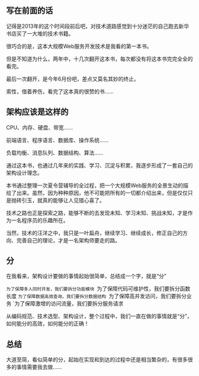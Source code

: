 ## 写在前面的话

记得是2013年的这个时间段前后吧，对技术道路感觉到十分迷茫的自己跑去新华书店买了一大堆的技术书籍。

很巧合的是，这本大规模Web服务开发技术是我看的第一本书。

但是不知道为什么，两年中，十几次翻开这本书，每次都没有将这本书完完全全的看完。

最后一次翻开，是今年6月份吧，差点又莫名其妙的终止。

索性，借着养伤，看完了这本真的很赞的书……

## 架构应该是这样的

CPU、内存、硬盘、带宽……

前端语言、程序语言、数据库、操作系统……

负载均衡、消息队列、数据结构、算法……

通过这本书，也通过几年来的实践、学习、沉淀与积累，我逐步形成了一套自己的架构设计理念。

本书通过整理一次夏令营辅导的全过程，把一个大规模Web服务的全景生动的描绘了出来。虽然，因为种种原因，他不可能把所有的一切都介绍出来，但是仅仅只是抛砖引玉，就真的能够让人见猎心喜了。

技术之路也正是探索之路，能够不断的去发现未知、学习未知、挑战未知，才是作为一名程序员的乐趣所在。

当然，技术的汪洋之中，我只是一叶扁舟，继续学习、继续成长，修正自己的方向、完善自己的理论，才是一名架构师要走的路。

## 分

在我看来，架构设计要做的事情起始很简单，总结成一个字，就是“分”

`为了保障多人同时开发，我们要拆分功能模块
`为了保障代码可维护性，我们要拆分函数长度
`为了保障数据高效查询，我们要拆分数据结构
`为了保障高并发访问，我们要拆分业务
`为了保障激增的访问流量，我们要拆分服务请求

从编码规范、技术选型、架构设计，整个过程中，我们一直在做的事情就是“分”，如何能分的高效，如何能分的正确！

## 总结

大道至简，看似简单的分，起始在实现和到达的过程中还是相当繁杂的，有很多很多的事情需要我去做……

